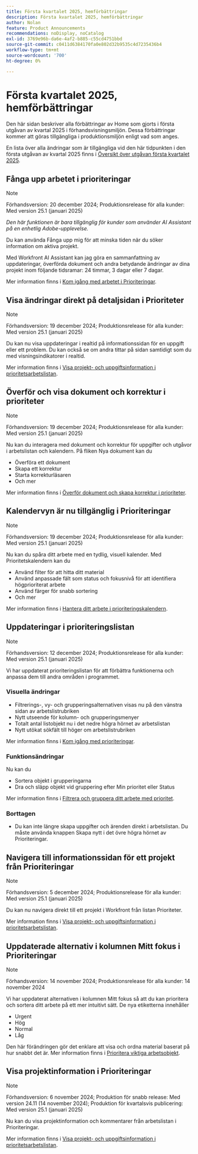 ```yaml
---
title: Första kvartalet 2025, hemförbättringar
description: Första kvartalet 2025, hemförbättringar
author: Nolan
feature: Product Announcements
recommendations: noDisplay, noCatalog
exl-id: 3769e96b-da6e-4af2-b885-c55cd4751bbd
source-git-commit: c0411d6384170fa0e802d32b9535c4d7235436b4
workflow-type: tm+mt
source-wordcount: '700'
ht-degree: 0%

---
```


# Första kvartalet 2025, hemförbättringar

Den här sidan beskriver alla förbättringar av Home som gjorts i första utgåvan av kvartal 2025 i förhandsvisningsmiljön. Dessa förbättringar kommer att göras tillgängliga i produktionsmiljön enligt vad som anges.

En lista över alla ändringar som är tillgängliga vid den här tidpunkten i den första utgåvan av kvartal 2025 finns i [Översikt över utgåvan första kvartalet 2025](/help/quicksilver/product-announcements/product-releases/25-q1-release-activity/25-q1-release-overview.md).

## Fånga upp arbetet i prioriteringar

>[!NOTE]
>
>Förhandsversion: 20 december 2024; Produktionsrelease för alla kunder: Med version 25.1 (januari 2025)
>
>_Den här funktionen är bara tillgänglig för kunder som använder AI Assistant på en enhetlig Adobe-upplevelse._

Du kan använda Fånga upp mig för att minska tiden när du söker information om aktiva projekt.

Med Workfront AI Assistant kan jag göra en sammanfattning av uppdateringar, överförda dokument och andra betydande ändringar av dina projekt inom följande tidsramar: 24 timmar, 3 dagar eller 7 dagar.

Mer information finns i [Kom igång med arbetet i Prioriteringar](/help/quicksilver/workfront-basics/priorities/catch-me-up.md).

## Visa ändringar direkt på detaljsidan i Prioriteter

>[!NOTE]
>
>Förhandsversion: 19 december 2024; Produktionsrelease för alla kunder: Med version 25.1 (januari 2025)

Du kan nu visa uppdateringar i realtid på informationssidan för en uppgift eller ett problem. Du kan också se om andra tittar på sidan samtidigt som du med visningsindikatorer i realtid.

Mer information finns i [Visa projekt- och uppgiftsinformation i prioritetsarbetslistan](/help/quicksilver/workfront-basics/priorities/view-task-project-details.md).

## Överför och visa dokument och korrektur i prioriteter

>[!NOTE]
>
>Förhandsversion: 19 december 2024; Produktionsrelease för alla kunder: Med version 25.1 (januari 2025)

Nu kan du interagera med dokument och korrektur för uppgifter och utgåvor i arbetslistan och kalendern. På fliken Nya dokument kan du

* Överföra ett dokument
* Skapa ett korrektur
* Starta korrekturläsaren
* Och mer

Mer information finns i [Överför dokument och skapa korrektur i prioriteter](/help/quicksilver/workfront-basics/priorities/documents-and-proofs-priorities.md).

## Kalendervyn är nu tillgänglig i Prioriteringar

>[!NOTE]
>
>Förhandsversion: 19 december 2024; Produktionsrelease för alla kunder: Med version 25.1 (januari 2025)

Nu kan du spåra ditt arbete med en tydlig, visuell kalender. Med Prioritetskalendern kan du

* Använd filter för att hitta ditt material
* Använd anpassade fält som status och fokusnivå för att identifiera högprioriterat arbete
* Använd färger för snabb sortering
* Och mer

Mer information finns i [Hantera ditt arbete i prioriteringskalendern](/help/quicksilver/workfront-basics/priorities/calendar-priorities.md).

## Uppdateringar i prioriteringslistan

>[!NOTE]
>
>Förhandsversion: 12 december 2024; Produktionsrelease för alla kunder: Med version 25.1 (januari 2025)

Vi har uppdaterat prioriteringslistan för att förbättra funktionerna och anpassa dem till andra områden i programmet.

### Visuella ändringar

* Filtrerings-, vy- och grupperingsalternativen visas nu på den vänstra sidan av arbetslistrubriken
* Nytt utseende för kolumn- och grupperingsmenyer
* Totalt antal listobjekt nu i det nedre högra hörnet av arbetslistan
* Nytt utökat sökfält till höger om arbetslistrubriken

Mer information finns i [Kom igång med prioriteringar](/help/quicksilver/workfront-basics/priorities/get-started-with-priorities.md).

### Funktionsändringar

Nu kan du

* Sortera objekt i grupperingarna
* Dra och släpp objekt vid gruppering efter Min prioritet eller Status

Mer information finns i [Filtrera och gruppera ditt arbete med prioritet](/help/quicksilver/workfront-basics/priorities/filter-group-work-priorities.md).

### Borttagen

* Du kan inte längre skapa uppgifter och ärenden direkt i arbetslistan. Du måste använda knappen Skapa nytt i det övre högra hörnet av Prioriteringar.

## Navigera till informationssidan för ett projekt från Prioriteringar

>[!NOTE]
>
>Förhandsversion: 5 december 2024; Produktionsrelease för alla kunder: Med version 25.1 (januari 2025)

Du kan nu navigera direkt till ett projekt i Workfront från listan Prioriteter.

Mer information finns i [Visa projekt- och uppgiftsinformation i prioritetsarbetslistan](/help/quicksilver/workfront-basics/priorities/view-task-project-details.md).

## Uppdaterade alternativ i kolumnen Mitt fokus i Prioriteringar

>[!NOTE]
>
>Förhandsversion: 14 november 2024; Produktionsrelease för alla kunder: 14 november 2024

Vi har uppdaterat alternativen i kolumnen Mitt fokus så att du kan prioritera och sortera ditt arbete på ett mer intuitivt sätt. De nya etiketterna innehåller

* Urgent
* Hög
* Normal
* Låg

Den här förändringen gör det enklare att visa och ordna material baserat på hur snabbt det är. Mer information finns i [Prioritera viktiga arbetsobjekt](/help/quicksilver/workfront-basics/priorities/prioritize-work-items.md).

## Visa projektinformation i Prioriteringar

>[!NOTE]
>
>Förhandsversion: 6 november 2024; Produktion för snabb release: Med version 24.11 (14 november 2024); Produktion för kvartalsvis publicering: Med version 25.1 (januari 2025)

Nu kan du visa projektinformation och kommentarer från arbetslistan i Prioriteringar.

Mer information finns i [Visa projekt- och uppgiftsinformation i prioritetsarbetslistan](/help/quicksilver/workfront-basics/priorities/view-task-project-details.md).
